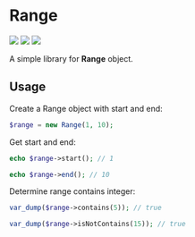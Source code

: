 # Range

![](https://img.shields.io/badge/language-php-blue.svg?style=flat-square)
[![](https://img.shields.io/travis/com/cloudingcity/kata.svg?style=flat-square)](https://travis-ci.com/cloudingcity/range)
[![](https://img.shields.io/codecov/c/github/cloudingcity/kata.svg?style=flat-square)](https://codecov.io/gh/cloudingcity/range)

A simple library for **Range** object.

## Usage

Create a Range object with start and end:
```php
$range = new Range(1, 10);
```

Get start and end:
```php
echo $range->start(); // 1

echo $range->end(); // 10
```

Determine range contains integer:
```php
var_dump($range->contains(5)); // true

var_dump($range->isNotContains(15)); // true
```

